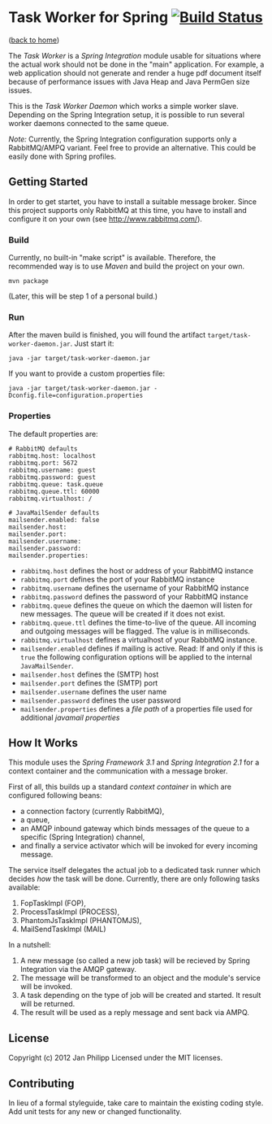 # Task Worker for Spring [![Build Status](https://secure.travis-ci.org/knalli/task-worker.png?branch=master)](http://travis-ci.org/knalli/task-worker)

([back to home](../))

The *Task Worker* is a _Spring Integration_ module usable for situations where the actual work should not be done in the "main" application.
For example, a web application should not generate and render a huge pdf document itself because of performance issues with Java Heap and Java PermGen size issues.

This is the *Task Worker Daemon* which works a simple worker slave. Depending on the Spring Integration setup, it is possible to run several worker daemons connected to the same queue.

*Note:* Currently, the Spring Integration configuration supports only a RabbitMQ/AMPQ variant. Feel free to provide an alternative. This could be easily done with Spring profiles.

## Getting Started
In order to get startet, you have to install a suitable message broker. Since this project supports only RabbitMQ at this time, you have to install and configure it on your own (see http://www.rabbitmq.com/).

### Build
Currently, no built-in "make script" is available. Therefore, the recommended way is to use _Maven_ and build the project on your own.

```
mvn package
```
(Later, this will be step 1 of a personal build.)

### Run
After the maven build is finished, you will found the artifact `target/task-worker-daemon.jar`.
Just start it:
```
java -jar target/task-worker-daemon.jar
```

If you want to provide a custom properties file:
```
java -jar target/task-worker-daemon.jar -Dconfig.file=configuration.properties
```

### Properties

The default properties are:
```properties
# RabbitMQ defaults
rabbitmq.host: localhost
rabbitmq.port: 5672
rabbitmq.username: guest
rabbitmq.password: guest
rabbitmq.queue: task.queue
rabbitmq.queue.ttl: 60000
rabbitmq.virtualhost: /

# JavaMailSender defaults
mailsender.enabled: false
mailsender.host:
mailsender.port:
mailsender.username:
mailsender.password:
mailsender.properties:
```

* `rabbitmq.host` defines the host or address of your RabbitMQ instance
* `rabbitmq.port` defines the port of your RabbitMQ instance
* `rabbitmq.username` defines the username of your RabbitMQ instance
* `rabbitmq.password` defines the password of your RabbitMQ instance
* `rabbitmq.queue` defines the queue on which the daemon will listen for new messages. The queue will be created if it does not exist.
* `rabbitmq.queue.ttl` defines the time-to-live of the queue. All incoming and outgoing messages will be flagged. The value is in milliseconds.
* `rabbitmq.virtualhost` defines a virtualhost of your RabbitMQ instance.
* `mailsender.enabled` defines if mailing is active. Read: If and only if this is `true` the following configuration options will be applied to the internal `JavaMailSender`.
* `mailsender.host` defines the (SMTP) host
* `mailsender.port` defines the (SMTP) port
* `mailsender.username` defines the user name
* `mailsender.password` defines the user password
* `mailsender.properties` defines a _file path_ of a properties file used for additional _javamail properties_

## How It Works
This module uses the _Spring Framework 3.1_ and _Spring Integration 2.1_ for a context container and the communication with a message broker.

First of all, this builds up a standard _context container_ in which are configured following beans:
* a connection factory (currently RabbitMQ),
* a queue,
* an AMQP inbound gateway which binds messages of the queue to a specific (Spring Integration) channel,
* and finally a service activator which will be invoked for every incoming message.

The service itself delegates the actual job to a dedicated task runner which decides _how_ the task will be done.
Currently, there are only following tasks available:

1. FopTaskImpl (FOP),
2. ProcessTaskImpl (PROCESS),
3. PhantomJsTaskImpl (PHANTOMJS),
4. MailSendTaskImpl (MAIL)

In a nutshell:

1. A new message (so called a new job task) will be recieved by Spring Integration via the AMQP gateway.
2. The message will be transformed to an object and the module's service will be invoked.
3. A task depending on the type of job will be created and started. It result will be returned.
4. The result will be used as a reply message and sent back via AMPQ.

## License
Copyright (c) 2012 Jan Philipp
Licensed under the MIT licenses.

## Contributing
In lieu of a formal styleguide, take care to maintain the existing coding style. Add unit tests for any new or changed functionality.